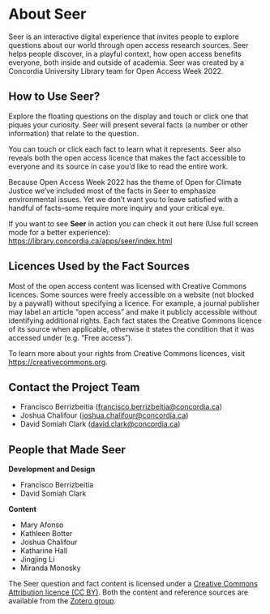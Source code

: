 # About Seer 
Seer is an interactive digital experience that invites people to explore questions about our world through open access research sources. Seer helps people discover, in a playful context, how open access benefits everyone, both inside and outside of academia. Seer was created by a Concordia University Library team for Open Access Week 2022. 

## How to Use Seer? 

Explore the floating questions on the display and touch or click one that piques your curiosity. Seer will present several facts (a number or other information) that relate to the question. 

You can touch or click each fact to learn what it represents. Seer also reveals both the open access licence that makes the fact accessible to everyone and its source in case you’d like to read the entire work. 

Because Open Access Week 2022 has the theme of Open for Climate Justice we’ve included most of the facts in Seer to emphasize environmental issues. Yet we don’t want you to leave satisfied with a handful of facts–some require more inquiry and your critical eye. 

If you want to see **Seer** in action you can check it out here (Use full screen mode for a better experience): https://library.concordia.ca/apps/seer/index.html





## Licences Used by the Fact Sources 

Most of the open access content was licensed with Creative Commons licences. Some sources were freely accessible on a website (not blocked by a paywall) without specifying a licence. For example, a journal publisher may label an article “open access” and make it publicly accessible without identifying additional rights. Each fact states the Creative Commons licence of its source when applicable, otherwise it states the condition that it was accessed under (e.g. “Free access”). 

To learn more about your rights from Creative Commons licences, visit https://creativecommons.org. 

 
## Contact the Project Team 

- Francisco Berrizbeitia (francisco.berrizbeitia@concordia.ca) 
- Joshua Chalifour (joshua.chalifour@concordia.ca) 
- David Somiah Clark (david.clark@concordia.ca) 

## People that Made Seer 

**Development and Design**

- Francisco Berrizbeitia 
- David Somiah Clark 

**Content**

- Mary Afonso 
- Kathleen Botter 
- Joshua Chalifour 
- Katharine Hall 
- Jingjing Li 
- Miranda Monosky 

The Seer question and fact content is licensed under a [Creative Commons Attribution licence (CC BY)](https://creativecommons.org/licenses/by/4.0/). Both the content and reference sources are available from the [Zotero group](https://www.zotero.org/groups/4706099/seer_project_-_oa_in_our_lives).  


